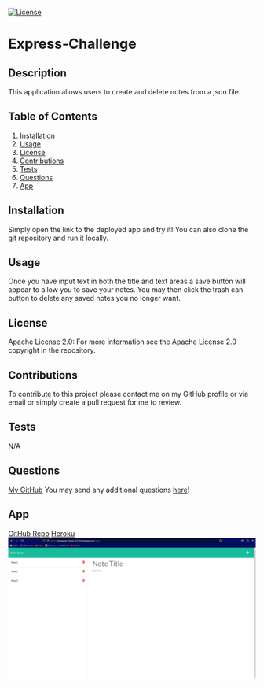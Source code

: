 [![License](https://img.shields.io/badge/License-Apache_2.0-blue.svg)](https://opensource.org/licenses/Apache-2.0)

# Express-Challenge

## Description

This application allows users to create and delete notes from a json file. 

## Table of Contents

1. [Installation](#installation)
2. [Usage](#usage)
3. [License](#license)
4. [Contributions](#contributions)
5. [Tests](#tests)
6. [Questions](#questions)
7. [App](#app)

## Installation

Simply open the link to the deployed app and try it! You can also clone the git repository and run it locally.

## Usage

Once you have input text in both the title and text areas a save button will appear to allow you to save your notes. You may then click the trash can button to delete any saved notes you no longer want.

## License

Apache License 2.0: For more information see the Apache License 2.0 copyright in the repository.

## Contributions

To contribute to this project please contact me on my GitHub profile or via email or simply create a pull request for me to review.

## Tests

N/A

## Questions

[My GitHub](https://github.com/codejoes)
You may send any additional questions [here](josephscodes@gmail.com)!

## App

[GitHub Repo](https://github.com/codejoes/Express-Challenge)
[Heroku](https://whispering-thicket-05279.herokuapp.com/)
![Screenshot of Webpage](./public/assets/images/Screenshot%202023-02-03%20010516.png)
